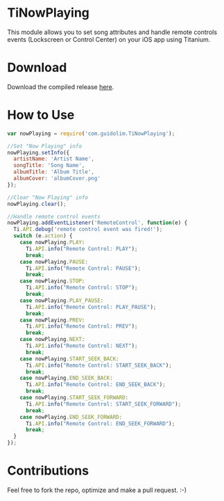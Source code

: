 TiNowPlaying
===
This module allows you to set song attributes and handle remote controls events (Lockscreen or Control Center) on your iOS app using Titanium.

Download
===
Download the compiled release [here](https://github.com/bguidolim/TiPlayingInfo/tree/master/dist).

How to Use
===
```javascript
var nowPlaying = require('com.guidolim.TiNowPlaying');

//Set "Now Playing" info
nowPlaying.setInfo({
  artistName: 'Artist Name',
  songTitle: 'Song Name',
  albumTitle: 'Album Title',
  albumCover: 'albumCover.png'
});

//Clear "Now Playing" info
nowPlaying.clear();

//Handle remote control events
nowPlaying.addEventListener('RemoteControl', function(e) {
  Ti.API.debug('remote control event was fired!');
  switch (e.action) {
    case nowPlaying.PLAY:
      Ti.API.info("Remote Control: PLAY");
      break;
    case nowPlaying.PAUSE:
      Ti.API.info("Remote Control: PAUSE");
      break;
    case nowPlaying.STOP:
      Ti.API.info("Remote Control: STOP");
      break;
    case nowPlaying.PLAY_PAUSE:
      Ti.API.info("Remote Control: PLAY_PAUSE");
      break;
    case nowPlaying.PREV:
      Ti.API.info("Remote Control: PREV");
      break;
    case nowPlaying.NEXT:
      Ti.API.info("Remote Control: NEXT");
      break;
    case nowPlaying.START_SEEK_BACK:
      Ti.API.info("Remote Control: START_SEEK_BACK");
      break;
    case nowPlaying.END_SEEK_BACK:
      Ti.API.info("Remote Control: END_SEEK_BACK");
      break;
    case nowPlaying.START_SEEK_FORWARD:
      Ti.API.info("Remote Control: START_SEEK_FORWARD");
      break;
    case nowPlaying.END_SEEK_FORWARD:
      Ti.API.info("Remote Control: END_SEEK_FORWARD");
      break;
  }
});
```

Contributions
===
Feel free to fork the repo, optimize and make a pull request. :-)
